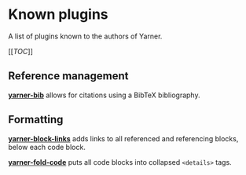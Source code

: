# Known plugins

A list of plugins known to the authors of Yarner.

[[_TOC_]]

## Reference management

**[yarner-bib](https://github.com/mlange-42/yarner-bib)** allows for citations using a BibTeX bibliography.

## Formatting

**[yarner-block-links](https://github.com/mlange-42/yarner-block-links)** adds links to all referenced and referencing blocks, below each code block.

**[yarner-fold-code](https://github.com/mlange-42/yarner-fold-code)** puts all code blocks into collapsed `<details>` tags.
